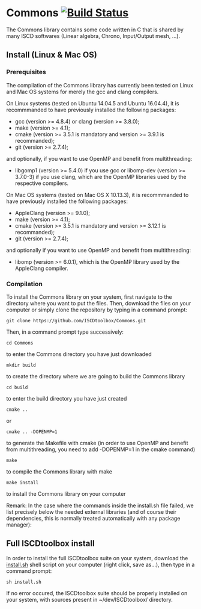 # Commons [![Build Status](https://travis-ci.org/ISCDtoolbox/Commons.svg?branch=test_future_update)](https://travis-ci.org/ISCDtoolbox/Commons)

The Commons library contains some code written in C that is shared by many ISCD softwares (Linear algebra, Chrono, Input/Output mesh, ...).

## Install (Linux & Mac OS)

### Prerequisites

The compilation of the Commons library has currently been tested on Linux and Mac OS systems for merely the gcc and clang compilers.

On Linux systems (tested on Ubuntu 14.04.5 and Ubuntu 16.04.4), it is recommmanded to have previously installed the following packages:

* gcc (version >= 4.8.4) or clang (version >= 3.8.0);
* make (version >= 4.1);
* cmake (version >= 3.5.1 is mandatory and version >= 3.9.1 is recommanded);
* git (version >= 2.7.4);
 
and optionally, if you want to use OpenMP and benefit from multithreading:

* libgomp1 (version >= 5.4.0) if you use gcc or libomp-dev (version >= 3.7.0-3) if you use clang, which are the OpenMP libraries used by the respective compilers.

On Mac OS systems (tested on Mac OS X 10.13.3), it is recommmanded to have previously installed the following packages:

* AppleClang (version >= 9.1.0);
* make (version >= 4.1);
* cmake (version >= 3.5.1 is mandatory and version >= 3.12.1 is recommanded);
* git (version >= 2.7.4);
 
and optionally if you want to use OpenMP and benefit from multithreading:

* libomp (version >= 6.0.1), which is the OpenMP library used by the AppleClang compiler.

### Compilation

To install the Commons library on your system, first navigate to the directory where you want to put the files. Then, download the files on your computer or simply clone the repository by typing in a command prompt:
```
git clone https://github.com/ISCDtoolbox/Commons.git
```

Then, in a command prompt type successively:
```
cd Commons
```
to enter the Commons directory you have just downloaded
```
mkdir build
```
to create the directory where we are going to build the Commons library
```
cd build
```
to enter the build directory you have just created
```
cmake ..
```
or
```
cmake .. -DOPENMP=1
```
to generate the Makefile with cmake (in order to use OpenMP and benefit from multithreading, you need to add -DOPENMP=1 in the cmake command)
```
make
```
to compile the Commons library with make
```
make install
```
to install the Commons library on your computer




Remark: In the case where the commands inside the install.sh file failed, we list precisely below the needed external libraries (and of course their dependencies, this is normally treated automatically with any package manager):



## Full ISCDtoolbox install

In order to install the full ISCDtoolbox suite on your system, download the [install.sh](https://raw.githubusercontent.com/ISCDtoolbox/Commons/master/install.sh) shell script on your computer (right click, save as...), then type in a command prompt:
```
sh install.sh
```
If no error occured, the ISCDtoolbox suite should be properly installed on your system, with sources present in ~/dev/ISCDtoolbox/ directory.
